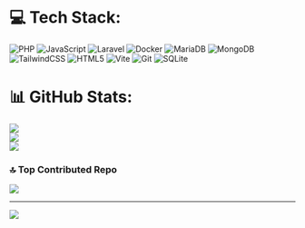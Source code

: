 
# 💻 Tech Stack:
![PHP](https://img.shields.io/badge/php-%23777BB4.svg?style=plastic&logo=php&logoColor=white) ![JavaScript](https://img.shields.io/badge/javascript-%23323330.svg?style=plastic&logo=javascript&logoColor=%23F7DF1E) ![Laravel](https://img.shields.io/badge/laravel-%23FF2D20.svg?style=plastic&logo=laravel&logoColor=white) ![Docker](https://img.shields.io/badge/docker-%230db7ed.svg?style=plastic&logo=docker&logoColor=white) ![MariaDB](https://img.shields.io/badge/MariaDB-003545?style=plastic&logo=mariadb&logoColor=white) ![MongoDB](https://img.shields.io/badge/MongoDB-%234ea94b.svg?style=plastic&logo=mongodb&logoColor=white) ![TailwindCSS](https://img.shields.io/badge/tailwindcss-%2338B2AC.svg?style=plastic&logo=tailwind-css&logoColor=white) ![HTML5](https://img.shields.io/badge/html5-%23E34F26.svg?style=plastic&logo=html5&logoColor=white) ![Vite](https://img.shields.io/badge/vite-%23646CFF.svg?style=plastic&logo=vite&logoColor=white) ![Git](https://img.shields.io/badge/git-%23F05033.svg?style=plastic&logo=git&logoColor=white) ![SQLite](https://img.shields.io/badge/sqlite-%2307405e.svg?style=plastic&logo=sqlite&logoColor=white)
# 📊 GitHub Stats:
![](https://github-readme-stats.vercel.app/api?username=RealMrSHA&theme=blue-green&hide_border=false&include_all_commits=false&count_private=false)<br/>
![](https://github-readme-streak-stats.herokuapp.com/?user=RealMrSHA&theme=blue-green&hide_border=false)<br/>
![](https://github-readme-stats.vercel.app/api/top-langs/?username=RealMrSHA&theme=blue-green&hide_border=false&include_all_commits=false&count_private=false&layout=compact)

### 🔝 Top Contributed Repo
![](https://github-contributor-stats.vercel.app/api?username=RealMrSHA&limit=5&theme=dark&combine_all_yearly_contributions=true)

---
[![](https://visitcount.itsvg.in/api?id=RealMrSHA&icon=2&color=3)](https://visitcount.itsvg.in)

<!-- Proudly created with GPRM ( https://gprm.itsvg.in ) -->




